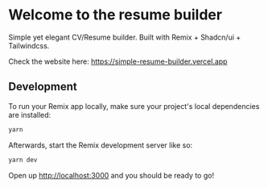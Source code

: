 # Welcome to the resume builder

Simple yet elegant CV/Resume builder. Built with Remix + Shadcn/ui + Tailwindcss.

Check the website here: https://simple-resume-builder.vercel.app

## Development

To run your Remix app locally, make sure your project's local dependencies are installed:

```sh
yarn
```

Afterwards, start the Remix development server like so:

```sh
yarn dev
```

Open up [http://localhost:3000](http://localhost:3000) and you should be ready to go!
